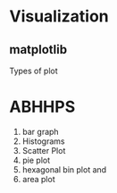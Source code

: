 # Visualization
## matplotlib

Types of plot 
   # ABHHPS
 1. bar graph 
 2. Histograms 
 3. Scatter Plot 
 4. pie plot
 5. hexagonal bin plot and 
 6. area plot 
 
 
